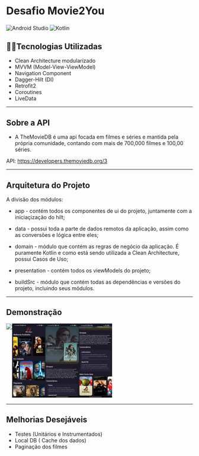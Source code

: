 # Desafio Movie2You

<img align="center" alt="Android Studio" src="https://img.shields.io/badge/Android_Studio-3DDC84?style=for-the-badge&logo=android-studio&logoColor=white" />
<img align="center" alt="Kotlin" src="https://img.shields.io/badge/Kotlin-0095D5?&style=for-the-badge&logo=kotlin&logoColor=white" />


## 👨‍💻Tecnologias Utilizadas
* Clean Architecture modularizado
* MVVM (Model-View-ViewModel)
* Navigation Component
* Dagger-Hilt (DI)
* Retrofit2
* Coroutines 
* LiveData

---------------------

## Sobre a API 

* A TheMovieDB é uma api focada em filmes e séries e mantida pela própria comunidade,
 contando com mais de 700,000 filmes e 100,00 séries.

API: https://developers.themoviedb.org/3

---------------------

## Arquitetura do Projeto

A divisão dos módulos:
* app - contém todos os componentes de ui do projeto, juntamente com a iniciaçização do hilt;

* data - possui toda a parte de dados remotos da aplicação, assim como as conversões e lógica entre eles;

* domain - módulo que contém as regras de negócio da aplicação. É puramente Kotlin e como está sendo utilizada a Clean Architecture, possui Casos de Uso;

* presentation - contém todos os viewModels do projeto;

* buildSrc - módulo que contém todas as dependências e versões do projeto, incluindo seus módulos.

---------------------

## Demonstração

<img align="left" height="200" src="https://github.com/BrunoBertolini219/Mobile2YouChallenge/blob/master/readme_assets/Movie2YouApp.gif?raw=true">
<img align="left" height="200" src="https://github.com/BrunoBertolini219/Mobile2YouChallenge/blob/master/readme_assets/movie_list_screen_.jpg?raw=true">
<img align="left" height="200" src="https://github.com/BrunoBertolini219/Mobile2YouChallenge/blob/master/readme_assets/movie_detail_screen.jpg?raw=true">
<img align="bottom" height="200" src="https://github.com/BrunoBertolini219/Mobile2YouChallenge/blob/master/readme_assets/movie_detaik_scree_2.jpg?raw=true">

---------------------

## Melhorias Desejáveis

* Testes (Unitários e Instrumentados)
* Local DB ( Cache dos dados)
* Paginação dos filmes




